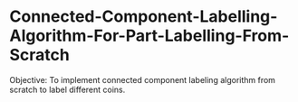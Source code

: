 # Connected-Component-Labelling-Algorithm-For-Part-Labelling-From-Scratch
Objective: To implement connected component labeling algorithm from scratch to label different coins.
